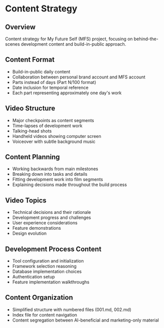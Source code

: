 # Content Strategy

## Overview

Content strategy for My Future Self (MFS) project, focusing on behind-the-scenes development content and build-in-public approach.

## Content Format

-   Build-in-public daily content
-   Collaboration between personal brand account and MFS account
-   Parts instead of days (Part N/100 format)
-   Date inclusion for temporal reference
-   Each part representing approximately one day's work

## Video Structure

-   Major checkpoints as content segments
-   Time-lapses of development work
-   Talking-head shots
-   Handheld videos showing computer screen
-   Voiceover with subtle background music

## Content Planning

-   Working backwards from main milestones
-   Breaking down into tasks and details
-   Fitting development work into film segments
-   Explaining decisions made throughout the build process

## Video Topics

-   Technical decisions and their rationale
-   Development progress and challenges
-   User experience considerations
-   Feature demonstrations
-   Design evolution

## Development Process Content

-   Tool configuration and initialization
-   Framework selection reasoning
-   Database implementation choices
-   Authentication setup
-   Feature implementation walkthroughs

## Content Organization

-   Simplified structure with numbered files (001.md, 002.md)
-   Index file for content navigation
-   Content segregation between AI-beneficial and marketing-only material
